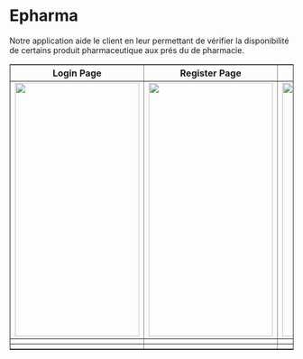 # Epharma

Notre application aide le client en leur permettant de 
vérifier la disponibilité de certains produit pharmaceutique aux prés du de pharmacie.   

<table border="1">
  <tr>
    <th> Login Page </th>
    <th> Register Page </th>
    <th> Product Page </th>
  </tr>
  <tr>
    <td> <img src="https://imgur.com/xxPaS6I.png" width=220 height=450 /></td>
    <td> <img src="https://imgur.com/v8mSDyx.png" width=220 height=450 /></td>
    <td> <img src="https://i.imgur.com/ZUDjDlp.png" width=220 height=450 /></td>
  </tr>
  <tr>
    <th> </th>
    <th> </th>
    <th> </th>
  </tr>
  <tr>
    <th> </th>
    <th> </th>
    <th> </th>
  </tr>
 
</table>
